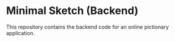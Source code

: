 # Minimal Sketch (Backend)

This repository contains the backend code for an online pictionary application.